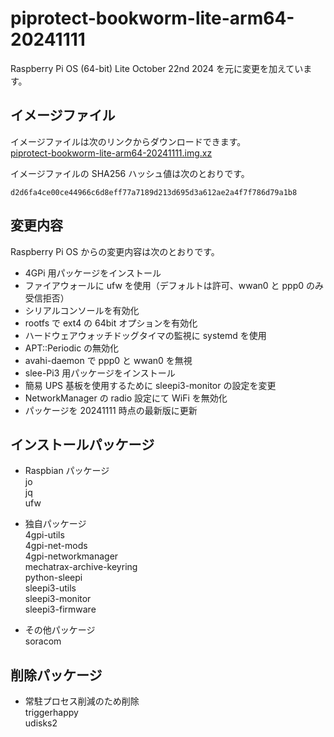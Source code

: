 # piprotect-bookworm-lite-arm64-20241111
Raspberry Pi OS (64-bit) Lite October 22nd 2024 を元に変更を加えています。

## イメージファイル
イメージファイルは次のリンクからダウンロードできます。  
[piprotect-bookworm-lite-arm64-20241111.img.xz](https://mechatrax.com/data/pi-protect/piprotect-bookworm-lite-arm64-20241111.img.xz)  

イメージファイルの SHA256 ハッシュ値は次のとおりです。
```
d2d6fa4ce00ce44966c6d8eff77a7189d213d695d3a612ae2a4f7f786d79a1b8
```

## 変更内容
Raspberry Pi OS からの変更内容は次のとおりです。
  * 4GPi 用パッケージをインストール
  * ファイアウォールに ufw を使用（デフォルトは許可、wwan0 と ppp0 のみ受信拒否）
  * シリアルコンソールを有効化
  * rootfs で ext4 の 64bit オプションを有効化
  * ハードウェアウォッチドッグタイマの監視に systemd を使用
  * APT::Periodic の無効化
  * avahi-daemon で ppp0 と wwan0 を無視
  * slee-Pi3 用パッケージをインストール
  * 簡易 UPS 基板を使用するために sleepi3-monitor の設定を変更
  * NetworkManager の radio 設定にて WiFi を無効化
  * パッケージを 20241111 時点の最新版に更新

## インストールパッケージ
  * Raspbian パッケージ  
    jo  
    jq  
    ufw

  * 独自パッケージ  
    4gpi-utils  
    4gpi-net-mods  
    4gpi-networkmanager  
    mechatrax-archive-keyring  
    python-sleepi  
    sleepi3-utils  
    sleepi3-monitor  
    sleepi3-firmware

  * その他パッケージ  
    soracom

## 削除パッケージ  
  * 常駐プロセス削減のため削除  
    triggerhappy  
    udisks2

